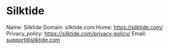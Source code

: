 
# Silktide

Name: Silktide
Domain: silktide.com
Home: https://silktide.com/
Privacy_policy: https://silktide.com/privacy-policy/
Email: support@silktide.com
